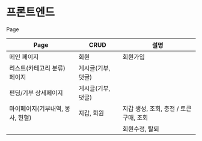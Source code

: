 # 프론트엔드



Page



| Page                             | CRUD               | 설명                                    |
| -------------------------------- | ------------------ | --------------------------------------- |
| 메인 페이지                      | 회원               | 회원가입                                |
| 리스트(카테고리 분류) 페이지     | 게시글(기부, 댓글) |                                         |
| 펀딩/기부 상세페이지             | 게시글(기부, 댓글) |                                         |
| 마이페이지(기부내역, 봉사, 헌혈) | 지갑, 회원         | 지갑 생성, 조회, 충전 / 토큰 구매, 조회 |
|                                  |                    | 회원수정, 탈퇴                          |



